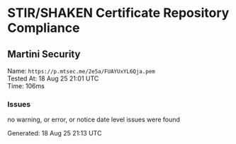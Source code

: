 # STIR/SHAKEN Certificate Repository Compliance

## Martini Security

Name: `https://p.mtsec.me/2e5a/FUAYUxYL6Qja.pem`\
Tested At: 18 Aug 25 21:01 UTC\
Time: 106ms

### Issues

no warning, or error, or notice date level issues were found

Generated: 18 Aug 25 21:13 UTC